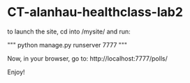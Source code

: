 # CT-alanhau-healthclass-lab2

to launch the site, cd into /mysite/ and run:

"""
python manage.py runserver 7777
"""

Now, in your browser, go to: http://localhost:7777/polls/

Enjoy!
